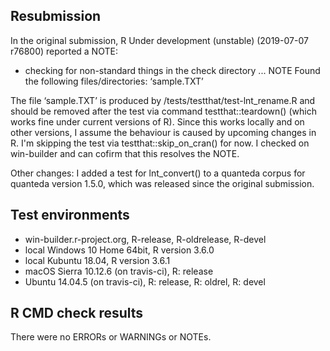 ## Resubmission
In the original submission, R Under development (unstable) (2019-07-07 r76800) reported a NOTE:

* checking for non-standard things in the check directory ... NOTE
Found the following files/directories:
  ‘sample.TXT’
  
The file ‘sample.TXT’ is produced by /tests/testthat/test-lnt_rename.R and should be removed after the test via command testthat::teardown() (which works fine under current versions of R). Since this works locally and on other versions, I assume the behaviour is caused by upcoming changes in R. I'm skipping the test via testthat::skip_on_cran() for now. I checked on win-builder and can cofirm that this resolves the NOTE.

Other changes: I added a test for lnt_convert() to a quanteda corpus for quanteda version 1.5.0, which was released since the original submission.

## Test environments
* win-builder.r-project.org, R-release, R-oldrelease, R-devel
* local Windows 10 Home 64bit, R version 3.6.0
* local Kubuntu 18.04, R version 3.6.1
* macOS Sierra 10.12.6 (on travis-ci), R: release
* Ubuntu 14.04.5 (on travis-ci), R: release, R: oldrel, R: devel

## R CMD check results
There were no ERRORs or WARNINGs or NOTEs.
